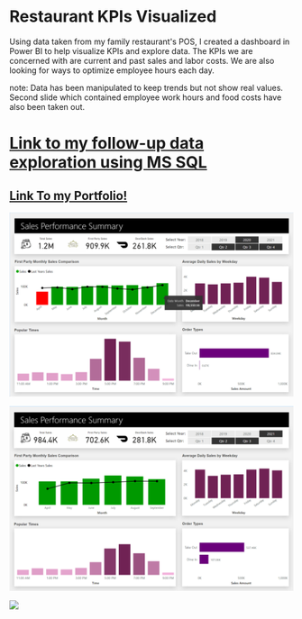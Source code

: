 # Restaurant KPIs Visualized

Using data taken from my family restaurant's POS, I created a dashboard in Power BI to help visualize KPIs and explore data. The KPIs we are concerned with are current and past sales and labor costs. We are also looking for ways to optimize employee hours each day.

note: Data has been manipulated to keep trends but not show real values. Second slide which contained employee work hours and food costs have also been taken out.

# [Link to my follow-up data exploration using MS SQL](https://github.com/WasinHongmanee/Sales-Report/blob/main/Dashboard%20follow%20up.ipynb)

## [Link To my Portfolio!](https://wasinhongmanee.github.io/Portfolio/)

![](https://github.com/WasinHongmanee/Sales-Report/blob/main/dashboard1.png)

![](https://github.com/WasinHongmanee/Sales-Report/blob/main/dashboard3.png)

![](https://user-images.githubusercontent.com/24490502/157634552-4d25eaac-cd50-4e2c-8d7e-a1dbf600245b.png)
